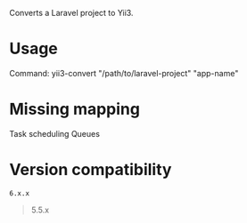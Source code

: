 
Converts a Laravel project to Yii3.

# Usage
Command:
yii3-convert "/path/to/laravel-project" "app-name"

# Missing mapping
Task scheduling
Queues

# Version compatibility
 	6.x.x
  >5.5.x
  
